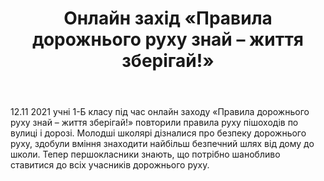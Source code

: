 ﻿---
title: Онлайн захід «Правила дорожнього руху знай – життя зберігай!»
---

12.11 2021 учні 1-Б класу під час онлайн заходу «Правила дорожнього руху знай – життя зберігай!» повторили правила руху пішоходів по вулиці і дорозі. Молодші школярі дізналися про безпеку дорожнього руху, здобули вміння знаходити найбільш безпечний шлях від дому до школи. Тепер першокласники знають, що потрібно шанобливо ставитися до всіх учасників дорожнього руху.

<slideshow />
